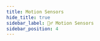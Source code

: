 ```yaml
---
title: Motion Sensors
hide_title: true
sidebar_label: 🏃‍♂️ Motion Sensors
sidebar_position: 4
---
```


